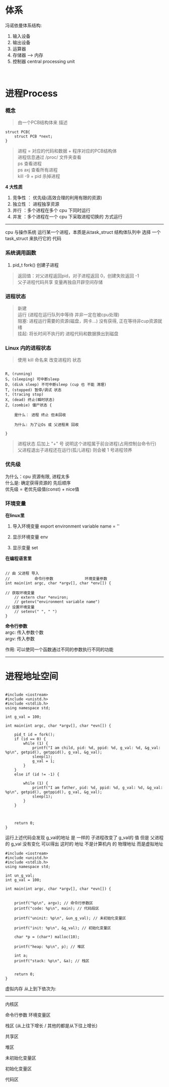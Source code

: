 # 体系

冯诺依曼体系结构: <br>
1. 输入设备    
2. 输出设备
3. 运算器
4. 存储器 --> 内存
5. 控制器 central processing unit

<br>

# 进程Process

### 概念
> 由一个PCB结构体来 描述 <br>
```c_cpp
struct PCB{
    struct PCB *next;
}
```

> 进程 = 对应的代码和数据 + 程序对应的PCB结构体 <br>
> 进程信息通过 /proc/ 文件夹查看 <br>
> ps 查看进程 <br>
> ps axj 查看所有进程 <br>
> kill -9 + pid 杀掉进程 <br>

**4 大性质**
1. 竞争性 ： 优先级(高效合理的利用有限的资源)
2. 独立性 ： 进程独享资源
3. 并行 ：多个进程在多个 cpu 下同时运行
4. 并发 ：多个进程在一个 cpu 下采取进程切换的 方式运行


*** 

cpu 与操作系统 运行某一个进程，本质是从task_struct 结构体队列中 选择 一个 task_struct 来执行它的 代码 <br>

### 系统调用函数
1. pid_t fork() 创建子进程
> 返回值：对父进程返回pid，对子进程返回 0，创建失败返回 -1 <br> 
> 父子进程代码共享 变量再独自开辟空间存储 <br>


### 进程状态
> 新建 <br>
> 运行 (进程在运行队列中等待 并非一定在被cpu处理) <br>
> 阻塞: 进程运行需要的资源(磁盘，网卡...) 没有获得, 正在等待非cup资源就绪 <br>
> 挂起: 将长时间不执行的 进程代码和数据换出到磁盘 <br>

### Linux 内的进程状态

> 使用 kill 命名来 改变进程的 状态

```c_cpp

R, (running)
S, (sleeping) 可中断sleep
D, (disk sleep) 不可中断sleep (cup 也 不能 清理)
T, (stopped) 暂停/调试 状态
t, (tracing stop)
X, (dead) 终止(瞬时状态)
Z, (zombie) 僵尸状态 {
    
    是什么： 进程 终止 但未回收

    为什么: 为了让Os 或 父进程来 回收

}

```
> 进程状态 后加上 "+" 号 说明这个进程属于前台进程(占用控制台命令行) <br>
> 父进程退出子进程还在运行(孤儿进程) 则会被 1 号进程领养


### 优先级

为什么：cpu 资源有限, 进程太多 <br>
什么是: 确定获得资源的 先后顺序 <br>
优先级 = 老优先级值(const) + nice值 <br>




### 环境变量

**在linux里**
1. 导入环境变量
export environment variable name = '' <br>

2. 显示环境变量
env <br>

3. 显示变量
set <br>


**在编程语言里** 
```c_cpp

// 由 父进程 导入
//           命令行参数              环境变量参数
int main(int argc, char *argv[], char *env[]) {

// 获取环境变量
    // extern char *environ;
    // getenv("environment variable name")
// 设置环境变量
    // setenv(" ", " ")
}

```

**命令行参数** <br>
argc: 传入参数个数 <br>
argv: 传入参数 <br>

作用:
    可以使同一个函数通过不同的参数执行不同的功能 <br>

***

# 进程地址空间

```c_cpp

#include <iostream>
#include <unistd.h>
#include <stdlib.h>
using namespace std;

int g_val = 100;

int main(int argc, char *argv[], char *evn[]) {

    pid_t id = fork();
    if (id == 0) {
        while (1) {
            printf("I am child, pid: %d, ppid: %d, g_val: %d, &g_val: %p\n", getpid(), getppid(), g_val, &g_val);
            sleep(1);
            g_val = 1;
        }
    }
    else if (id != -1) {
        
        while (1) {
            printf("I am father, pid: %d, ppid: %d, g_val: %d, &g_val: %p\n", getpid(), getppid(), g_val, &g_val);
            sleep(1);
        }
    }
    


    return 0;
}

```

运行上述代码会发现 g_val的地址 是 一样的
子进程改变了 g_val的 值 但是 父进程 的 g_val 没有变化
可以得出 这时的 地址 不是计算机内 的 物理地址 而是虚拟地址 <br>



```
#include <iostream>
#include <unistd.h>
#include <stdlib.h>
using namespace std;

int un_g_val;
int g_val = 100;

int main(int argc, char *argv[], char *evn[]) {


    printf("%p\n", argv); // 命令行参数区
    printf("code: %p\n", main); // 代码段区

    printf("uninit: %p\n", &un_g_val); // 未初始化变量区
    
    printf("init: %p\n", &g_val); // 初始化变量区

    char *p = (char*) malloc(10);

    printf("heap: %p\n", p); // 堆区

    int a;
    printf("stack: %p\n", &a); // 栈区


    return 0;
}

```

虚拟内存 从上到下依次为: <br>

***

内核区 <br>

命令行参数 环境变量区 <br>

栈区 (从上往下增长 / 其他的都是从下往上增长) <br>

共享区<br>

堆区 <br>

未初始化变量区 <br>

初始化变量区 <br>

代码区 <br>

